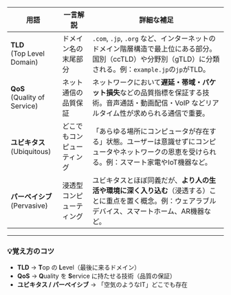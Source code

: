 
| 用語 | 一言解説 | 詳細な補足 |
|------|----------|------------|
| **TLD**<br>(Top Level Domain) | ドメイン名の末尾部分 | `.com`, `.jp`, `.org` など、インターネットのドメイン階層構造で最上位にある部分。国別（ccTLD）や分野別（gTLD）に分類される。例：`example.jp`の`jp`がTLD。 |
| **QoS**<br>(Quality of Service) | ネット通信の品質保証 | ネットワークにおいて**遅延・帯域・パケット損失**などの品質指標を保証する技術。音声通話・動画配信・VoIP などリアルタイム性が求められる通信で重要。 |
| **ユビキタス**<br>(Ubiquitous) | どこでもコンピューティング | 「あらゆる場所にコンピュータが存在する」状態。ユーザーは意識せずにコンピュータやネットワークの恩恵を受けられる。例：スマート家電やIoT機器など。 |
| **パーベイシブ**<br>(Pervasive) | 浸透型コンピューティング | ユビキタスとほぼ同義だが、**より人の生活や環境に深く入り込む**（浸透する）ことに重点を置く概念。例：ウェアラブルデバイス、スマートホーム、AR機器など。 |

---

### 💡覚え方のコツ

- **TLD** → **T**op の **L**evel（最後に来るドメイン）
- **QoS** → **Q**uality を **S**ervice に持たせる技術（品質の保証）
- **ユビキタス / パーベイシブ** → 「空気のようなIT」どこでも存在
